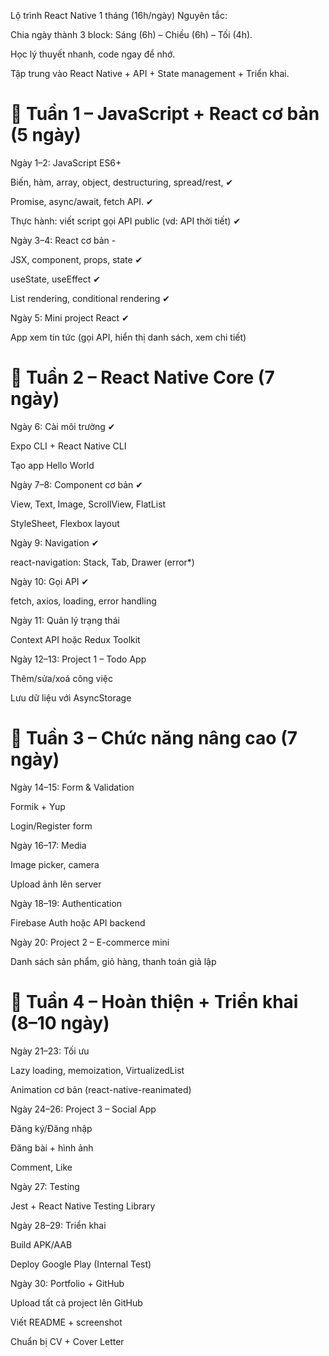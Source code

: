 Lộ trình React Native 1 tháng (16h/ngày)
Nguyên tắc:

Chia ngày thành 3 block: Sáng (6h) – Chiều (6h) – Tối (4h).

Học lý thuyết nhanh, code ngay để nhớ.

Tập trung vào React Native + API + State management + Triển khai.

# 📅 Tuần 1 – JavaScript + React cơ bản (5 ngày)
Ngày 1–2: JavaScript ES6+

Biến, hàm, array, object, destructuring, spread/rest, ✔

Promise, async/await, fetch API.  ✔

Thực hành: viết script gọi API public (vd: API thời tiết)   ✔

Ngày 3–4: React cơ bản - 
 
JSX, component, props, state  ✔

useState, useEffect ✔

List rendering, conditional rendering ✔

Ngày 5: Mini project React  ✔

App xem tin tức (gọi API, hiển thị danh sách, xem chi tiết)

# 📅 Tuần 2 – React Native Core (7 ngày)
Ngày 6: Cài môi trường   ✔

Expo CLI + React Native CLI

Tạo app Hello World

Ngày 7–8: Component cơ bản  ✔

View, Text, Image, ScrollView, FlatList

StyleSheet, Flexbox layout

Ngày 9: Navigation  ✔

react-navigation: Stack, Tab, Drawer (error*) 

Ngày 10: Gọi API  ✔

fetch, axios, loading, error handling

Ngày 11: Quản lý trạng thái  

Context API hoặc Redux Toolkit

Ngày 12–13: Project 1 – Todo App

Thêm/sửa/xoá công việc

Lưu dữ liệu với AsyncStorage

# 📅 Tuần 3 – Chức năng nâng cao (7 ngày)
Ngày 14–15: Form & Validation

Formik + Yup

Login/Register form

Ngày 16–17: Media

Image picker, camera

Upload ảnh lên server

Ngày 18–19: Authentication

Firebase Auth hoặc API backend

Ngày 20: Project 2 – E-commerce mini

Danh sách sản phẩm, giỏ hàng, thanh toán giả lập

# 📅 Tuần 4 – Hoàn thiện + Triển khai (8–10 ngày)
Ngày 21–23: Tối ưu

Lazy loading, memoization, VirtualizedList

Animation cơ bản (react-native-reanimated)

Ngày 24–26: Project 3 – Social App

Đăng ký/Đăng nhập

Đăng bài + hình ảnh

Comment, Like

Ngày 27: Testing

Jest + React Native Testing Library

Ngày 28–29: Triển khai

Build APK/AAB

Deploy Google Play (Internal Test)

Ngày 30: Portfolio + GitHub

Upload tất cả project lên GitHub

Viết README + screenshot

Chuẩn bị CV + Cover Letter